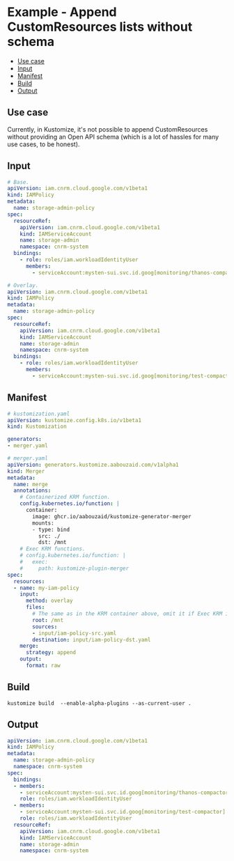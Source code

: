 <!-- omit in toc -->
# Example - Append CustomResources lists without schema

- [Use case](#use-case)
- [Input](#input)
- [Manifest](#manifest)
- [Build](#build)
- [Output](#output)

## Use case

Currently, in Kustomize, it's not possible to append CustomResources without providing an Open API schema
(which is a lot of hassles for many use cases, to be honest).

## Input

```yaml
# Base.
apiVersion: iam.cnrm.cloud.google.com/v1beta1
kind: IAMPolicy
metadata:
  name: storage-admin-policy
spec:
  resourceRef:
    apiVersion: iam.cnrm.cloud.google.com/v1beta1
    kind: IAMServiceAccount
    name: storage-admin
    namespace: cnrm-system
  bindings:
    - role: roles/iam.workloadIdentityUser
      members:
        - serviceAccount:mysten-sui.svc.id.goog[monitoring/thanos-compactor]
```

```yaml
# Overlay.
apiVersion: iam.cnrm.cloud.google.com/v1beta1
kind: IAMPolicy
metadata:
  name: storage-admin-policy
spec:
  resourceRef:
    apiVersion: iam.cnrm.cloud.google.com/v1beta1
    kind: IAMServiceAccount
    name: storage-admin
    namespace: cnrm-system
  bindings:
    - role: roles/iam.workloadIdentityUser
      members:
        - serviceAccount:mysten-sui.svc.id.goog[monitoring/test-compactor]
```

## Manifest

```yaml
# kustomization.yaml
apiVersion: kustomize.config.k8s.io/v1beta1
kind: Kustomization

generators:
- merger.yaml
```

```yaml
# merger.yaml
apiVersion: generators.kustomize.aabouzaid.com/v1alpha1
kind: Merger
metadata:
  name: merge
  annotations:
    # Containerized KRM function.
    config.kubernetes.io/function: |
      container:
        image: ghcr.io/aabouzaid/kustomize-generator-merger
        mounts:
        - type: bind
          src: ./
          dst: /mnt
    # Exec KRM functions.
    # config.kubernetes.io/function: |
    #   exec:
    #     path: kustomize-plugin-merger
spec:
  resources:
  - name: my-iam-policy
    input:
      method: overlay
      files:
        # The same as in the KRM container above, omit it if Exec KRM is used.
        root: /mnt
        sources:
        - input/iam-policy-src.yaml
        destination: input/iam-policy-dst.yaml
    merge:
      strategy: append
    output:
      format: raw
```

## Build

```shell
kustomize build  --enable-alpha-plugins --as-current-user .
```

## Output

```yaml
apiVersion: iam.cnrm.cloud.google.com/v1beta1
kind: IAMPolicy
metadata:
  name: storage-admin-policy
  namespace: cnrm-system
spec:
  bindings:
  - members:
    - serviceAccount:mysten-sui.svc.id.goog[monitoring/thanos-compactor]
    role: roles/iam.workloadIdentityUser
  - members:
    - serviceAccount:mysten-sui.svc.id.goog[monitoring/test-compactor]
    role: roles/iam.workloadIdentityUser
  resourceRef:
    apiVersion: iam.cnrm.cloud.google.com/v1beta1
    kind: IAMServiceAccount
    name: storage-admin
    namespace: cnrm-system
```